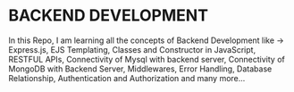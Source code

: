 # BACKEND DEVELOPMENT

In this Repo, I am learning all the concepts of Backend Development like -> Express.js, EJS Templating, Classes and Constructor in JavaScript, RESTFUL APIs, Connectivity of Mysql with backend server, Connectivity of MongoDB with Backend Server, Middlewares, Error Handling, Database Relationship, Authentication and Authorization and many more... 